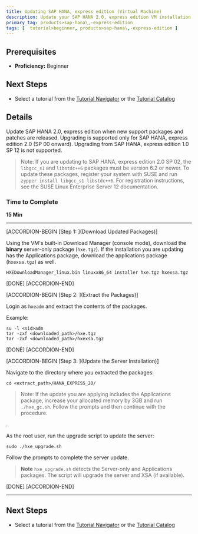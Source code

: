 ```yaml
---
title: Updating SAP HANA, express edition (Virtual Machine)
description: Update your SAP HANA 2.0, express edition VM installation when new patches are released.
primary_tag: products>sap-hana\,-express-edition
tags: [  tutorial>beginner, products>sap-hana\,-express-edition ]
---
```


## Prerequisites  
 - **Proficiency:** Beginner


## Next Steps
 - Select a tutorial from the [Tutorial Navigator](http://www.sap.com/developer/tutorial-navigator.html) or the [Tutorial Catalog](http://www.sap.com/developer/tutorials.html)

## Details
Update SAP HANA 2.0, express edition when new support packages and patches are released. Upgrading is supported only for SAP HANA, express edition 2.0 (SP 00 onward). Upgrading from SAP HANA, express edition 1.0 SP 12 is not supported.

> Note:
> If you are updating to SAP HANA, express edition 2.0 SP 02, the `libgcc_s1` and `libstdc++6` packages must be version 6.2 or newer. To update these packages, register your system with SUSE and run `zypper install libgcc_s1 libstdc++6`. For registration instructions, see the SUSE Linux Enterprise Server 12 documentation.

### Time to Complete
**15 Min**

---

[ACCORDION-BEGIN [Step 1: ](Download Updated Packages)]

Using the VM's built-in Download Manager (console mode), download the **binary** server-only package (`hxe.tgz`). If the installation you are updating has the Applications package, download the applications package (`hxexsa.tgz`) as well.

```
HXEDownloadManager_linux.bin linuxx86_64 installer hxe.tgz hxexsa.tgz
```

[DONE]
[ACCORDION-END]

[ACCORDION-BEGIN [Step 2: ](Extract the Packages)]

Login as `hxeadm` and extract the contents of the packages.

Example:

```
su -l <sid>adm
tar -zxf <downloaded_path>/hxe.tgz
tar -zxf <downloaded_path>/hxexsa.tgz
```

[DONE]
[ACCORDION-END]

[ACCORDION-BEGIN [Step 3: ](Update the Server Installation)]

Navigate to the directory where you extracted the packages:

```
cd <extract_path>/HANA_EXPRESS_20/
```

> Note:
> If the update you are applying includes the Applications package, increase your allocated memory by 3GB and run `./hxe_gc.sh`. Follow the prompts and then continue with the procedure.

.

As the root user, run the upgrade script to update the server:

```
sudo ./hxe_upgrade.sh
```

Follow the prompts to complete the server update.

>**Note**
>`hxe_upgrade.sh` detects the Server-only and Applications packages. The script will upgrade the server and XSA (if available).


[DONE]
[ACCORDION-END]

---

## Next Steps
- Select a tutorial from the [Tutorial Navigator](http://www.sap.com/developer/tutorial-navigator.html) or the [Tutorial Catalog](http://www.sap.com/developer/tutorials.html)
